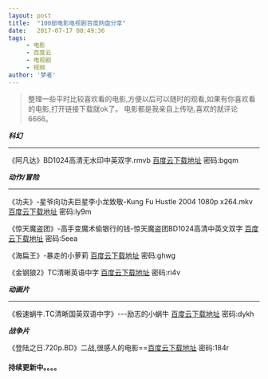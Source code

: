 ```yaml
---
layout: post
title:  "100部电影电视剧百度网盘分享"
date:   2017-07-17 00:49:36
tags:
     - 电影
     - 百度云
     - 电视剧
     - 视频
author: '梦者'
---
```


> 整理一些平时比较喜欢看的电影,方便以后可以随时的观看,如果有你喜欢看的电影,打开链接下载就ok了。
> 电影都是我亲自上传哒,喜欢的就评论6666。

***科幻***

---

《阿凡达》BD1024高清无水印中英双字.rmvb  [百度云下载地址](http://pan.baidu.com/s/1pKTKxkR) 密码:bgqm



***动作/冒险***

---

《功夫》-星爷向功夫巨星李小龙致敬-Kung Fu Hustle 2004 1080p x264.mkv  [百度云下载地址](链接:http://pan.baidu.com/s/1kUYCqk3)  密码:ly9m

《惊天魔盗团》-高手变魔术偷银行的钱-惊天魔盗团BD1024高清中英文双字 [百度云下载地址](http://pan.baidu.com/s/1bpo1HAB)   密码:5eea

《海扁王》-暴走的小萝莉 [百度云下载地址](http://pan.baidu.com/s/1bp3uL4b)   密码:ghwg

《金钢狼2》TC清晰英语中字 [百度云下载地址](http://pan.baidu.com/s/1kVebYPT)     密码:ri4v

 ***动画片***

 ---

《极速蜗牛.TC清晰国英双语中字》---励志的小蜗牛 [百度云下载地址](http://pan.baidu.com/s/1jHXst8q)   密码:dykh


***战争片***

《登陆之日.720p.BD》二战,很感人的电影==[百度云下载地址](http://pan.baidu.com/s/1gfILEKz)   密码:184r

#### 持续更新中。。。。